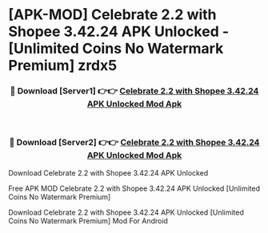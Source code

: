 # [APK-MOD] Celebrate 2.2 with Shopee 3.42.24 APK Unlocked - [Unlimited Coins No Watermark Premium] zrdx5



<div align="center">
<h3>🔴 Download [Server1] 👉👉 <a href="https://momento.my/?title=Celebrate_2.2_with_Shopee_3.42.24_APK_Unlocked">Celebrate 2.2 with Shopee 3.42.24 APK Unlocked Mod Apk</a></h3><br>

<h3>🔴 Download [Server2] 👉👉 <a href="https://momento.my/?title=Celebrate_2.2_with_Shopee_3.42.24_APK_Unlocked">Celebrate 2.2 with Shopee 3.42.24 APK Unlocked Mod Apk</a></h3>
</div>



Download Celebrate 2.2 with Shopee 3.42.24 APK Unlocked 

Free APK MOD Celebrate 2.2 with Shopee 3.42.24 APK Unlocked [Unlimited Coins No Watermark Premium]

Download Celebrate 2.2 with Shopee 3.42.24 APK Unlocked [Unlimited Coins No Watermark Premium] Mod For Android
